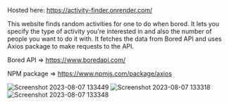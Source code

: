 Hosted here: https://activity-finder.onrender.com/

This website finds random activities for one to do when bored. It lets you specify the type of activity you're interested in and also the number of people you want to do it with. It fetches the data from Bored API and uses Axios package to make requests to the API.

Bored API => https://www.boredapi.com/ 

NPM package => https://www.npmjs.com/package/axios

![Screenshot 2023-08-07 133449](https://github.com/aryaa0502/activity-finder/assets/101689725/612f8f42-1660-4c48-a71c-ea0e5d0ffe58)
![Screenshot 2023-08-07 133318](https://github.com/aryaa0502/activity-finder/assets/101689725/cc89c6c8-2868-46b7-8bd3-ac626c9e12dc)
![Screenshot 2023-08-07 133348](https://github.com/aryaa0502/activity-finder/assets/101689725/bd6f5638-722b-4275-a56d-b8694e9c1a02)
